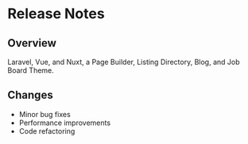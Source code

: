 # Release Notes

## Overview

Laravel, Vue, and Nuxt, a Page Builder, Listing Directory, Blog, and Job Board Theme.

## Changes

-   Minor bug fixes
-   Performance improvements
-   Code refactoring
